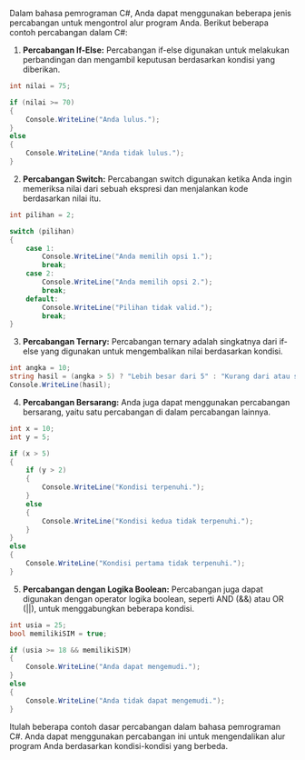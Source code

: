 Dalam bahasa pemrograman C#, Anda dapat menggunakan beberapa jenis percabangan untuk mengontrol alur program Anda. Berikut beberapa contoh percabangan dalam C#:

1. **Percabangan If-Else:**
Percabangan if-else digunakan untuk melakukan perbandingan dan mengambil keputusan berdasarkan kondisi yang diberikan.

```csharp
int nilai = 75;

if (nilai >= 70)
{
    Console.WriteLine("Anda lulus.");
}
else
{
    Console.WriteLine("Anda tidak lulus.");
}
```

2. **Percabangan Switch:**
Percabangan switch digunakan ketika Anda ingin memeriksa nilai dari sebuah ekspresi dan menjalankan kode berdasarkan nilai itu.

```csharp
int pilihan = 2;

switch (pilihan)
{
    case 1:
        Console.WriteLine("Anda memilih opsi 1.");
        break;
    case 2:
        Console.WriteLine("Anda memilih opsi 2.");
        break;
    default:
        Console.WriteLine("Pilihan tidak valid.");
        break;
}
```

3. **Percabangan Ternary:**
Percabangan ternary adalah singkatnya dari if-else yang digunakan untuk mengembalikan nilai berdasarkan kondisi.

```csharp
int angka = 10;
string hasil = (angka > 5) ? "Lebih besar dari 5" : "Kurang dari atau sama dengan 5";
Console.WriteLine(hasil);
```

4. **Percabangan Bersarang:**
Anda juga dapat menggunakan percabangan bersarang, yaitu satu percabangan di dalam percabangan lainnya.

```csharp
int x = 10;
int y = 5;

if (x > 5)
{
    if (y > 2)
    {
        Console.WriteLine("Kondisi terpenuhi.");
    }
    else
    {
        Console.WriteLine("Kondisi kedua tidak terpenuhi.");
    }
}
else
{
    Console.WriteLine("Kondisi pertama tidak terpenuhi.");
}
```

5. **Percabangan dengan Logika Boolean:**
Percabangan juga dapat digunakan dengan operator logika boolean, seperti AND (&&) atau OR (||), untuk menggabungkan beberapa kondisi.

```csharp
int usia = 25;
bool memilikiSIM = true;

if (usia >= 18 && memilikiSIM)
{
    Console.WriteLine("Anda dapat mengemudi.");
}
else
{
    Console.WriteLine("Anda tidak dapat mengemudi.");
}
```

Itulah beberapa contoh dasar percabangan dalam bahasa pemrograman C#. Anda dapat menggunakan percabangan ini untuk mengendalikan alur program Anda berdasarkan kondisi-kondisi yang berbeda.
